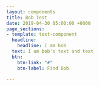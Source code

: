 ```yaml
---
layout: components
title: Bob Test
date: 2019-04-30 05:00:00 +0000
page_sections:
- template: text-component
  headline:
    headline: I am bob
  text: I am bob's text and text
  btn:
    btn-link: "#"
    btn-label: Find Bob

---
```

